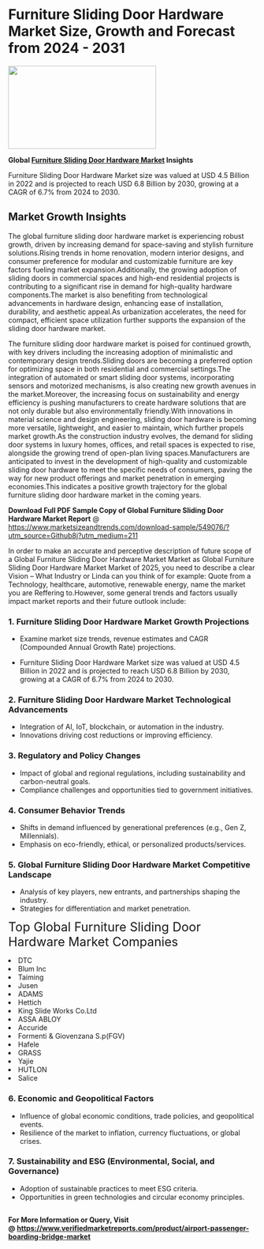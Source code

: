 <H1>Furniture Sliding Door Hardware Market Size, Growth and Forecast from 2024 - 2031</H1><img class="aligncenter size-medium wp-image-584254" src="https://thirdeyenews.in/wp-content/uploads/2024/09/Global-Market-Research-300x168.jpeg" alt="" width="300" height="168" /><p><strong>Global&nbsp;<a href="https://www.marketsizeandtrends.com/download-sample/549076/?utm_source=Github8j?utm_medium=211">Furniture Sliding Door Hardware Market</a> Insights</strong></p><p>Furniture Sliding Door Hardware Market size was valued at USD 4.5 Billion in 2022 and is projected to reach USD 6.8 Billion by 2030, growing at a CAGR of 6.7% from 2024 to 2030.</p><p><h2>Market Growth Insights</h2> <p>The global furniture sliding door hardware market is experiencing robust growth, driven by increasing demand for space-saving and stylish furniture solutions.Rising trends in home renovation, modern interior designs, and consumer preference for modular and customizable furniture are key factors fueling market expansion.Additionally, the growing adoption of sliding doors in commercial spaces and high-end residential projects is contributing to a significant rise in demand for high-quality hardware components.The market is also benefiting from technological advancements in hardware design, enhancing ease of installation, durability, and aesthetic appeal.As urbanization accelerates, the need for compact, efficient space utilization further supports the expansion of the sliding door hardware market.</p> <p>The furniture sliding door hardware market is poised for continued growth, with key drivers including the increasing adoption of minimalistic and contemporary design trends.Sliding doors are becoming a preferred option for optimizing space in both residential and commercial settings.The integration of automated or smart sliding door systems, incorporating sensors and motorized mechanisms, is also creating new growth avenues in the market.Moreover, the increasing focus on sustainability and energy efficiency is pushing manufacturers to create hardware solutions that are not only durable but also environmentally friendly.With innovations in material science and design engineering, sliding door hardware is becoming more versatile, lightweight, and easier to maintain, which further propels market growth.As the construction industry evolves, the demand for sliding door systems in luxury homes, offices, and retail spaces is expected to rise, alongside the growing trend of open-plan living spaces.Manufacturers are anticipated to invest in the development of high-quality and customizable sliding door hardware to meet the specific needs of consumers, paving the way for new product offerings and market penetration in emerging economies.This indicates a positive growth trajectory for the global furniture sliding door hardware market in the coming years.<p><span class=""><strong>Download Full PDF Sample Copy of Global Furniture Sliding Door Hardware Market Report</strong> @ <a href="https://www.marketsizeandtrends.com/download-sample/549076/?utm_source=Github8j?utm_medium=211" target="_blank">https://www.marketsizeandtrends.com/download-sample/549076/?utm_source=Github8j?utm_medium=211</a></span></p><p>In order to make an accurate and perceptive description of future scope of a Global&nbsp;Furniture Sliding Door Hardware Market Market as Global&nbsp;Furniture Sliding Door Hardware Market Market of 2025, you need to describe a clear Vision &ndash; What Industry or Linda can you think of for example: Quote from a Technology, healthcare, automotive, renewable energy, name the market you are Reffering to.However, some general trends and factors usually impact market reports and their future outlook include:</p><h3>1.&nbsp;<strong>Furniture Sliding Door Hardware Market Growth Projections</strong></h3><ul><li>Examine market size trends, revenue estimates and CAGR (Compounded Annual Growth Rate) projections.</li><li><p>Furniture Sliding Door Hardware Market size was valued at USD 4.5 Billion in 2022 and is projected to reach USD 6.8 Billion by 2030, growing at a CAGR of 6.7% from 2024 to 2030.</p></li></ul><h3>2.&nbsp;<strong>Furniture Sliding Door Hardware Market Technological Advancements</strong></h3><ul><li>Integration of AI, IoT, blockchain, or automation in the industry.</li><li>Innovations driving cost reductions or improving efficiency.</li></ul><h3>3.&nbsp;<strong>Regulatory and Policy Changes</strong></h3><ul><li>Impact of global and regional regulations, including sustainability and carbon-neutral goals.</li><li>Compliance challenges and opportunities tied to government initiatives.</li></ul><h3>4.&nbsp;<strong>Consumer Behavior Trends</strong></h3><ul><li>Shifts in demand influenced by generational preferences (e.g., Gen Z, Millennials).</li><li>Emphasis on eco-friendly, ethical, or personalized products/services.</li></ul><h3>5.&nbsp;<strong>Global Furniture Sliding Door Hardware Market Competitive Landscape</strong></h3><ul><li>Analysis of key players, new entrants, and partnerships shaping the industry.</li><li>Strategies for differentiation and market penetration.</li></ul><p data-pm-slice="1 1 []"><span style="color: inherit; font-family: inherit; font-size: 25px;">Top Global Furniture Sliding Door Hardware Market Companies</span></p><div class="" data-test-id=""><p><li>DTC</li><li> Blum Inc</li><li> Taiming</li><li> Jusen</li><li> ADAMS</li><li> Hettich</li><li> King Slide Works Co.Ltd</li><li> ASSA ABLOY</li><li> Accuride</li><li> Formenti & Giovenzana S.p(FGV)</li><li> Hafele</li><li> GRASS</li><li> Yajie</li><li> HUTLON</li><li> Salice</li></p></div><h3>6.&nbsp;<strong>Economic and Geopolitical Factors</strong></h3><ul><li>Influence of global economic conditions, trade policies, and geopolitical events.</li><li>Resilience of the market to inflation, currency fluctuations, or global crises.</li></ul><h3>7.&nbsp;<strong>Sustainability and ESG (Environmental, Social, and Governance)</strong></h3><ul><li>Adoption of sustainable practices to meet ESG criteria.</li><li>Opportunities in green technologies and circular economy principles.</li></ul><h2><strong style="font-size: 14px;">For More Information or Query, Visit @&nbsp;</strong><a style="background-color: #ffffff; font-size: 14px;" href="https://www.marketsizeandtrends.com/report/furniture-sliding-door-hardware-market/" target="_blank">https://www.verifiedmarketreports.com/product/airport-passenger-boarding-bridge-market</a></h2>